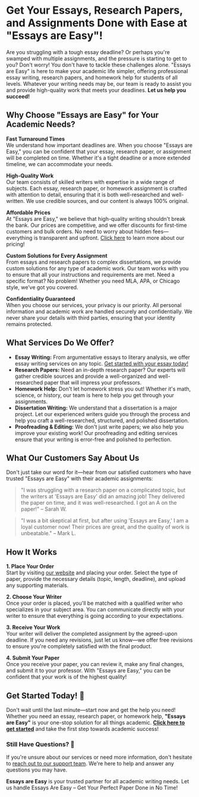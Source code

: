 <h1>Get Your Essays, Research Papers, and Assignments Done with Ease at "Essays are Easy"!</h1>

<p>Are you struggling with a tough essay deadline? Or perhaps you're swamped with multiple assignments, and the pressure is starting to get to you? Don't worry! You don't have to tackle these challenges alone. "Essays are Easy" is here to make your academic life simpler, offering professional essay writing, research papers, and homework help for students of all levels. Whatever your writing needs may be, our team is ready to assist you and provide high-quality work that meets your deadlines. <strong>Let us help you succeed!</strong></p>

<h2>Why Choose "Essays are Easy" for Your Academic Needs?</h2>

<p><strong>Fast Turnaround Times</strong><br>
We understand how important deadlines are. When you choose "Essays are Easy," you can be confident that your essay, research paper, or assignment will be completed on time. Whether it's a tight deadline or a more extended timeline, we can accommodate your needs.</p>

<p><strong>High-Quality Work</strong><br>
Our team consists of skilled writers with expertise in a wide range of subjects. Each essay, research paper, or homework assignment is crafted with attention to detail, ensuring that it is both well-researched and well-written. We use credible sources, and our content is always 100% original.</p>

<p><strong>Affordable Prices</strong><br>
At "Essays are Easy," we believe that high-quality writing shouldn't break the bank. Our prices are competitive, and we offer discounts for first-time customers and bulk orders. No need to worry about hidden fees—everything is transparent and upfront. <a href="https://tinyurl.com/topessay?keyword=essays+are+easy" target="_blank">Click here</a> to learn more about our pricing!</p>

<p><strong>Custom Solutions for Every Assignment</strong><br>
From essays and research papers to complex dissertations, we provide custom solutions for any type of academic work. Our team works with you to ensure that all your instructions and requirements are met. Need a specific format? No problem! Whether you need MLA, APA, or Chicago style, we’ve got you covered.</p>

<p><strong>Confidentiality Guaranteed</strong><br>
When you choose our services, your privacy is our priority. All personal information and academic work are handled securely and confidentially. We never share your details with third parties, ensuring that your identity remains protected.</p>

<h2>What Services Do We Offer?</h2>

<ul>
  <li><strong>Essay Writing:</strong> From argumentative essays to literary analysis, we offer essay writing services on any topic. <a href="https://tinyurl.com/topessay?keyword=essays+are+easy" target="_blank">Get started with your essay today!</a></li>
  <li><strong>Research Papers:</strong> Need an in-depth research paper? Our experts will gather credible sources and provide a well-organized and well-researched paper that will impress your professors.</li>
  <li><strong>Homework Help:</strong> Don't let homework stress you out! Whether it's math, science, or history, our team is here to help you get through your assignments.</li>
  <li><strong>Dissertation Writing:</strong> We understand that a dissertation is a major project. Let our experienced writers guide you through the process and help you craft a well-researched, structured, and polished dissertation.</li>
  <li><strong>Proofreading & Editing:</strong> We don't just write papers; we also help you improve your existing work! Our proofreading and editing services ensure that your writing is error-free and polished to perfection.</li>
</ul>

<h2>What Our Customers Say About Us</h2>

<p>Don't just take our word for it—hear from our satisfied customers who have trusted "Essays are Easy" with their academic assignments:</p>

<blockquote>
  "I was struggling with a research paper on a complicated topic, but the writers at 'Essays are Easy' did an amazing job! They delivered the paper on time, and it was well-researched. I got an A on the paper!" – Sarah W.
</blockquote>

<blockquote>
  "I was a bit skeptical at first, but after using 'Essays are Easy,' I am a loyal customer now! Their prices are great, and the quality of work is unbeatable." – Mark L.
</blockquote>

<h2>How It Works</h2>

<p><strong>1. Place Your Order</strong><br>
Start by visiting <a href="https://tinyurl.com/topessay?keyword=essays+are+easy" target="_blank">our website</a> and placing your order. Select the type of paper, provide the necessary details (topic, length, deadline), and upload any supporting materials.</p>

<p><strong>2. Choose Your Writer</strong><br>
Once your order is placed, you'll be matched with a qualified writer who specializes in your subject area. You can communicate directly with your writer to ensure that everything is going according to your expectations.</p>

<p><strong>3. Receive Your Work</strong><br>
Your writer will deliver the completed assignment by the agreed-upon deadline. If you need any revisions, just let us know—we offer free revisions to ensure you're completely satisfied with the final product.</p>

<p><strong>4. Submit Your Paper</strong><br>
Once you receive your paper, you can review it, make any final changes, and submit it to your professor. With "Essays are Easy," you can be confident that your work is of the highest quality!</p>

<h2>Get Started Today! 🚀</h2>

<p>Don't wait until the last minute—start now and get the help you need! Whether you need an essay, research paper, or homework help, <strong>"Essays are Easy"</strong> is your one-stop solution for all things academic. <a href="https://tinyurl.com/topessay?keyword=essays+are+easy" target="_blank"><strong>Click here to get started</strong></a> and take the first step towards academic success!</p>

<h3>Still Have Questions? 🤔</h3>

<p>If you're unsure about our services or need more information, don't hesitate to <a href="https://tinyurl.com/topessay?keyword=essays+are+easy" target="_blank">reach out to our support team</a>. We're here to help and answer any questions you may have.</p>

<p><strong>Essays are Easy</strong> is your trusted partner for all academic writing needs. Let us handle
Essays Are Easy – Get Your Perfect Paper Done in No Time!
